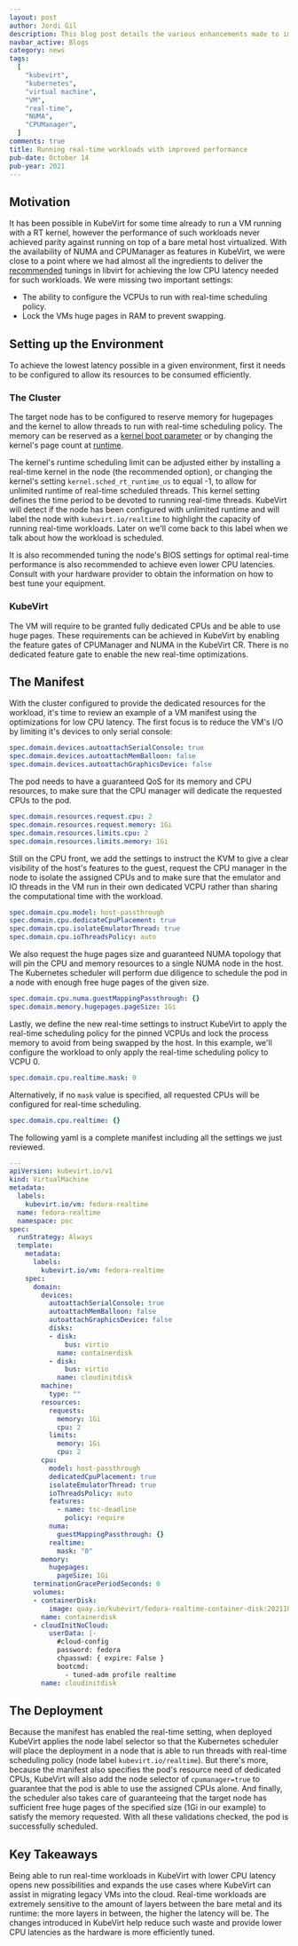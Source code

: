 ```yaml
---
layout: post
author: Jordi Gil
description: This blog post details the various enhancements made to improve the performance of real-time workloads in KubeVirt
navbar_active: Blogs
category: news
tags:
  [
    "kubevirt",
    "kubernetes",
    "virtual machine",
    "VM",
    "real-time",
    "NUMA",
    "CPUManager",
  ]
comments: true
title: Running real-time workloads with improved performance
pub-date: October 14
pub-year: 2021
---
```



## Motivation

It has been possible in KubeVirt for some time already to run a VM running with a RT kernel, however the performance of such workloads never achieved parity against running on top of a bare metal host virtualized. With the availability of NUMA and CPUManager as features in KubeVirt, we were close to a point where we had almost all the ingredients to deliver the [recommended](https://www.libvirt.org/kbase/kvm-realtime.html) tunings in libvirt for achieving the low CPU latency needed for such workloads. We were missing two important settings:

* The ability to configure the VCPUs to run with real-time scheduling policy.
* Lock the VMs huge pages in RAM to prevent swapping.

## Setting up the Environment

To achieve the lowest latency possible in a given environment, first it needs to be configured to allow its resources to be consumed efficiently.

### The Cluster

The target node has to be configured to reserve memory for hugepages and the kernel to allow threads to run with real-time scheduling policy. The memory can be reserved as a [kernel boot parameter](https://www.kernel.org/doc/html/latest/admin-guide/mm/hugetlbpage.html) or by changing the kernel's page count at [runtime](https://www.kernel.org/doc/html/latest/admin-guide/mm/hugetlbpage.html).

The kernel's runtime scheduling limit can be adjusted either by installing a real-time kernel in the node (the recommended option), or changing the kernel's setting `kernel.sched_rt_runtime_us` to equal -1, to allow for unlimited runtime of real-time scheduled threads. This kernel setting defines the time period to be devoted to running real-time threads. KubeVirt will detect if the node has been configured with unlimited runtime and will label the node with `kubevirt.io/realtime` to highlight the capacity of running real-time workloads. Later on we'll come back to this label when we talk about how the workload is scheduled.

It is also recommended tuning the node's BIOS settings for optimal real-time performance is also recommended to achieve even lower CPU latencies. Consult with your hardware provider to obtain the information on how to best tune your equipment.

### KubeVirt

The VM will require to be granted fully dedicated CPUs and be able to use huge pages. These requirements can be achieved in KubeVirt by enabling the feature gates of CPUManager and NUMA in the KubeVirt CR. There is no dedicated feature gate to enable the new real-time optimizations.

## The Manifest

With the cluster configured to provide the dedicated resources for the workload, it's time to review an example of a VM manifest using the optimizations for low CPU latency. The first focus is to reduce the VM's I/O by limiting it's devices to only serial console:

```yaml
spec.domain.devices.autoattachSerialConsole: true
spec.domain.devices.autoattachMemBalloon: false
spec.domain.devices.autoattachGraphicsDevice: false
```

The pod needs to have a guaranteed QoS for its memory and CPU resources, to make sure that the CPU manager will dedicate the requested CPUs to the pod.

```yaml
spec.domain.resources.request.cpu: 2
spec.domain.resources.request.memory: 1Gi
spec.domain.resources.limits.cpu: 2
spec.domain.resources.limits.memory: 1Gi
```

Still on the CPU front, we add the settings to instruct the KVM to give a clear visibility of the host's features to the guest, request the CPU manager in the node to isolate the assigned CPUs and to make sure that the emulator and IO threads in the VM run in their own dedicated VCPU rather than sharing the computational time with the workload.

```yaml
spec.domain.cpu.model: host-passthrough
spec.domain.cpu.dedicateCpuPlacement: true
spec.domain.cpu.isolateEmulatorThread: true
spec.domain.cpu.ioThreadsPolicy: auto
```

We also request the huge pages size and guaranteed NUMA topology that will pin the CPU and memory resources to a single NUMA node in the host. The Kubernetes scheduler will perform due diligence to schedule the pod in a node with enough free huge pages of the given size.

```yaml
spec.domain.cpu.numa.guestMappingPassthrough: {}
spec.domain.memory.hugepages.pageSize: 1Gi
```

Lastly, we define the new real-time settings to instruct KubeVirt to apply the real-time scheduling policy for the pinned VCPUs and lock the process memory to avoid from being swapped by the host. In this example, we'll configure the workload to only apply the real-time scheduling policy to VCPU 0.

```yaml
spec.domain.cpu.realtime.mask: 0
```

Alternatively, if no `mask` value is specified, all requested CPUs will be configured for real-time scheduling.

```yaml
spec.domain.cpu.realtime: {}
```

The following yaml is a complete manifest including all the settings we just reviewed.

```yaml
---
apiVersion: kubevirt.io/v1
kind: VirtualMachine
metadata:
  labels:
    kubevirt.io/vm: fedora-realtime
  name: fedora-realtime
  namespace: poc
spec:
  runStrategy: Always
  template:
    metadata:
      labels:
        kubevirt.io/vm: fedora-realtime
    spec:
      domain:
        devices:
          autoattachSerialConsole: true
          autoattachMemBalloon: false
          autoattachGraphicsDevice: false
          disks:
          - disk:
              bus: virtio
            name: containerdisk
          - disk:
              bus: virtio
            name: cloudinitdisk
        machine:
          type: ""
        resources:
          requests:
            memory: 1Gi
            cpu: 2
          limits:
            memory: 1Gi
            cpu: 2
        cpu:
          model: host-passthrough
          dedicatedCpuPlacement: true
          isolateEmulatorThread: true
          ioThreadsPolicy: auto
          features:
            - name: tsc-deadline
              policy: require
          numa:
            guestMappingPassthrough: {}
          realtime:
            mask: "0"
        memory:
          hugepages:
            pageSize: 1Gi
      terminationGracePeriodSeconds: 0
      volumes:
      - containerDisk:
          image: quay.io/kubevirt/fedora-realtime-container-disk:20211008_5a22acb18
        name: containerdisk
      - cloudInitNoCloud:
          userData: |-
            #cloud-config
            password: fedora
            chpasswd: { expire: False }
            bootcmd:
              - tuned-adm profile realtime
        name: cloudinitdisk
```

## The Deployment

Because the manifest has enabled the real-time setting, when deployed KubeVirt applies the node label selector so that the Kubernetes scheduler will place the deployment in a node that is able to run threads with real-time scheduling policy (node label `kubevirt.io/realtime`). But there's more, because the manifest also specifies the pod's resource need of dedicated CPUs, KubeVirt will also add the node selector of `cpumanager=true` to guarantee that the pod is able to use the assigned CPUs alone. And finally, the scheduler also takes care of guaranteeing that the target node has sufficient free huge pages of the specified size (1Gi in our example) to satisfy the memory requested. With all these validations checked, the pod is successfully scheduled.

## Key Takeaways

Being able to run real-time workloads in KubeVirt with lower CPU latency opens new possibilities and expands the use cases where KubeVirt can assist in migrating legacy VMs into the cloud. Real-time workloads are extremely sensitive to the amount of layers between the bare metal and its runtime: the more layers in between, the higher the latency will be. The changes introduced in KubeVirt help reduce such waste and provide lower CPU latencies as the hardware is more efficiently tuned.
